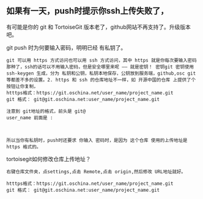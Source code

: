 
## 如果有一天，push时提示你ssh上传失败了，

有可能是你的 git 和 TortoiseGit 版本老了，github网站不再支持了。升级版本吧。




git push 时为何要输入密码，明明已经 有私钥了。

	git 可以用 https 方式访问也可以用 ssh 方式访问，其中 https 就是你每次要输入密码那种了，ssh的话可以不用输入密码，但是安全哪里来呢 —— 就是密钥！ 密钥git 密钥使用 ssh-keygen 生成，分为 私钥和公钥，私钥本地保存，公钥放到服务端，github,osc git 等都差不多的设置。2. https 和 ssh 的仓库地址不一样，如 开源中国的仓库 上提供了个按钮让你复制，
	htttps格式：https://git.oschina.net/user_name/project_name.git   
	git 格式： git@git.oschina.net:user_name/project_name.git

	注意到 git地址的格式，前头是 git@ 
	user_name 前面是 :

 

	所以当你有私钥时，push时还要求 你输入 密码时，是因为 这个仓库 使用的上传地址是
	https 格式的。

tortoisegit如何修改仓库上传地址？ 

	右键仓库文件夹，点settings,点击 Remote,点击 origin,然后修改 URL地址就好。
	
	htttps格式：https://git.oschina.net/user_name/project_name.git   
	git 格式： git@git.oschina.net:user_name/project_name.git